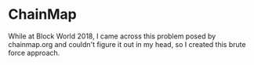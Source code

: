 # ChainMap
While at Block World 2018, I came across this problem posed by chainmap.org and couldn't figure it out in my head, so I created this brute force approach.
